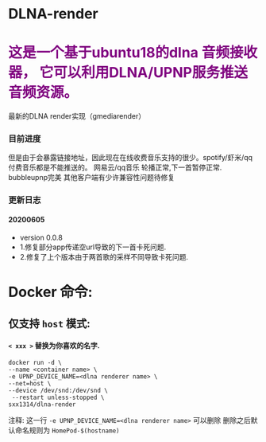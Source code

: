 # DLNA-render

<h1><font color=Purple> 这是一个基于ubuntu18的dlna 音频接收器，
它可以利用DLNA/UPNP服务推送音频资源。 </font><br></h1>

最新的DLNA render实现（gmediarender）

### 目前进度
但是由于会暴露链接地址，因此现在在线收费音乐支持的很少。spotify/虾米/qq付费音乐都是不能推送的。
网易云/qq音乐 轮播正常,下一首暂停正常.
bubbleupnp完美 
其他客户端有少许兼容性问题待修复

### 更新日志
#### 20200605
- version 0.0.8 
- 1.修复部分app传递空url导致的下一首卡死问题. 
- 2.修复了上个版本由于两首歌的采样不同导致卡死问题.


# Docker 命令:
## 仅支持 `host` 模式:
#### `< xxx >` 替换为你喜欢的名字.
```
docker run -d \
--name <container name> \
-e UPNP_DEVICE_NAME=<dlna renderer name> \
--net=host \
--device /dev/snd:/dev/snd \
 --restart unless-stopped \
sxx1314/dlna-render
```
注释:
  这一行 `-e UPNP_DEVICE_NAME=<dlna renderer name>`  可以删除 
  删除之后默认命名规则为 `HomePod-$(hostname)` 
